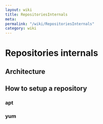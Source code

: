 ```yaml
---
layout: wiki
title: RepositoriesInternals
meta: 
permalink: "/wiki/RepositoriesInternals"
category: wiki
---
```

<!-- Name: RepositoriesInternals -->
<!-- Version: 1 -->
<!-- Author: jparpail -->

# Repositories internals

## Architecture

## How to setup a repository

### apt

### yum
